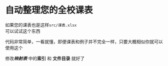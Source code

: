 # 自动整理您的全校课表

如果您的课表也是这样`src/课表.xlsx`</br>
可以试试这个东西

代码非常简单，一看就懂，即便课表和例子并不完全一样，只要大概相似你就可以使用这个

修改***映射表*** 中的**索引** 和 **文件目录** 就好了
